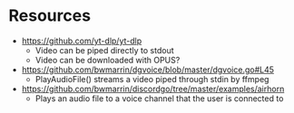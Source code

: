 # Resources

- https://github.com/yt-dlp/yt-dlp
  - Video can be piped directly to stdout
  - Video can be downloaded with OPUS?
- https://github.com/bwmarrin/dgvoice/blob/master/dgvoice.go#L45
  - PlayAudioFile() streams a video piped through stdin by ffmpeg
- https://github.com/bwmarrin/discordgo/tree/master/examples/airhorn
  - Plays an audio file to a voice channel that the user is connected to
